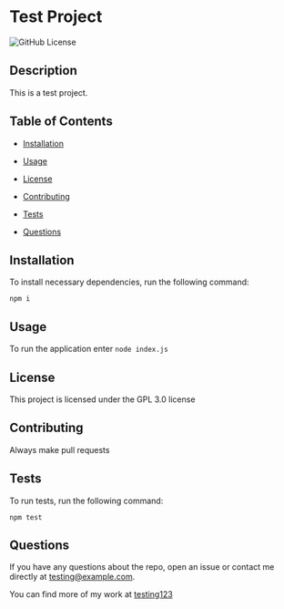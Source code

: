 # Test Project

  ![GitHub License](https://img.shields.io/badge/license-GPL_3.0-blue.svg)

  ## Description 

  This is a test project.

  ## Table of Contents 

  * [Installation](#installation)
  
  * [Usage](#usage)

  * [License](#license)

  * [Contributing](#contributing)

  * [Tests](#tests)

  * [Questions](#questions)

  ## Installation

  To install necessary dependencies, run the following command: 

    npm i

  ## Usage

  To run the application enter ```node index.js```

  ## License 

  This project is licensed under the GPL 3.0 license

  ## Contributing 

  Always make pull requests

  ## Tests

  To run tests, run the following command:

    npm test

  ## Questions 

  If you have any questions about the repo, open an issue or contact me directly at [testing@example.com](mailto:testing@example.com).

  You can find more of my work at [testing123](https://github.com/testing123)

